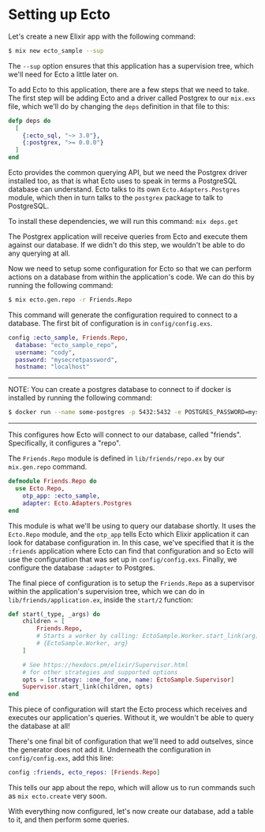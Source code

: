 # Setting up Ecto

Let's create a new Elixir app with the following command:

```zsh
$ mix new ecto_sample --sup
```

The `--sup` option ensures that this application has a supervision tree, which we'll need for Ecto a little later on.

To add Ecto to this application, there are a few steps that we need to take. The first step will be adding Ecto and a driver called Postgrex to our `mix.exs` file, which we'll do by changing the `deps` definition in that file to this:

```elixir
defp deps do
  [
    {:ecto_sql, "~> 3.0"},
    {:postgrex, ">= 0.0.0"}
  ]
end
```

Ecto provides the common querying API, but we need the Postgrex driver installed too, as that is what Ecto uses to speak in terms a PostgreSQL database can understand. Ecto talks to its own `Ecto.Adapters.Postgres` module, which then in turn talks to the `postgrex` package to talk to PostgreSQL.

To install these dependencies, we will run this command: `mix deps.get`

The Postgrex application will receive queries from Ecto and execute them against our database. If we didn't do this step, we wouldn't be able to do any querying at all.

Now we need to setup some configuration for Ecto so that we can perform actions on a database from within the application's code. We can do this by running the following command:

```zsh
$ mix ecto.gen.repo -r Friends.Repo
```

This command will generate the configuration required to connect to a database. The first bit of configuration is in `config/config.exs`.

```elixir
config :ecto_sample, Friends.Repo,
  database: "ecto_sample_repo",
  username: "cody",
  password: "mysecretpassword",
  hostname: "localhost"
```

---

NOTE: You can create a postgres database to connect to if docker is installed by running the following command:

```zsh
$ docker run --name some-postgres -p 5432:5432 -e POSTGRES_PASSWORD=mysecretpassword -e POSTGRES_USER=cody -d postgres
```

---

This configures how Ecto will connect to our database, called "friends". Specifically, it configures a "repo".

The `Friends.Repo` module is defined in `lib/friends/repo.ex` by our `mix.gen.repo` command.

```elixir
defmodule Friends.Repo do
  use Ecto.Repo,
    otp_app: :ecto_sample,
    adapter: Ecto.Adapters.Postgres
end
```

This module is what we'll be using to query our database shortly. It uses the `Ecto.Repo` module, and the `otp_app` tells Ecto which Elixir application it can look for database configuration in. In this case, we've specified that it is the `:friends` application where Ecto can find that configuration and so Ecto will use the configuration that was set up in `config/config.exs`. Finally, we configure the database `:adapter` to Postgres.

The final piece of configuration is to setup the `Friends.Repo` as a supervisor within the application's supervision tree, which we can do in `lib/friends/application.ex`, inside the `start/2` function:

```elixir
def start(_type, _args) do
    children = [
        Friends.Repo,
        # Starts a worker by calling: EctoSample.Worker.start_link(arg)
        # {EctoSample.Worker, arg}
    ]

    # See https://hexdocs.pm/elixir/Supervisor.html
    # for other strategies and supported options
    opts = [strategy: :one_for_one, name: EctoSample.Supervisor]
    Supervisor.start_link(children, opts)
end
```

This piece of configuration will start the Ecto process which receives and executes our application's queries. Without it, we wouldn't be able to query the database at all!

There's one final bit of configuration that we'll need to add outselves, since the generator does not add it. Underneath the configuration in `config/config.exs`, add this line:

```elixir
config :friends, ecto_repos: [Friends.Repo]
```

This tells our app about the repo, which will allow us to run commands such as `mix ecto.create` very soon.

With everything now configured, let's now create our database, add a table to it, and then perform some queries.

